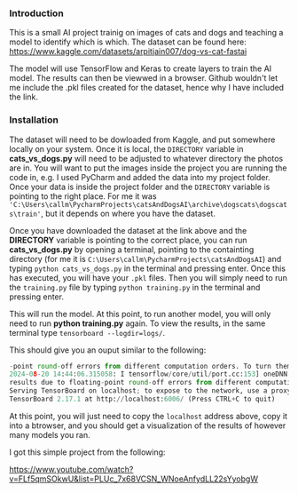 ### **Introduction**

This is a small AI project trainig on images of cats and dogs and teaching a model to identify which is which. The dataset can be found here:
https://www.kaggle.com/datasets/arpitjain007/dog-vs-cat-fastai

The model will use TensorFlow and Keras to create layers to train the AI model. The results can then be viewwed in a browser.
Github wouldn't let me include the .pkl files created for the dataset, hence why I have included the link.

### **Installation**
The dataset will need to be dowloaded from Kaggle, and put somewhere locally on your system. 
Once it is local, the ```DIRECTORY``` variable in **__cats_vs_dogs.py__** will need to be adjusted to whatever directory the photos are in.
You will want to put the images inside the project you are running the code in, e.g. I used PyCharm and 
added the data into my project folder. Once your data is inside the project folder and the ```DIRECTORY``` variable
is pointing to the right place. For me it was
```'C:\Users\callm\PycharmProjects\catsAndDogsAI\archive\dogscats\dogscats\train'```, but it depends on where you have the dataset.

Once you have downloaded the dataset at the link above and the **DIRECTORY** variable is pointing to the correct place, you can run
**__cats_vs_dogs.py__** by opening a terminal, pointing to the containting directory 
(for me it is ```C:\Users\callm\PycharmProjects\catsAndDogsAI```) and typing ```python cats_vs_dogs.py``` in the terminal and pressing enter.
Once this has executed, you will have your ```.pkl``` files. Then you will simply need to run the ```training.py``` file by typing ```python training.py```
in the terminal and pressing enter. 

This will run the model. At this point, to run another model, you will only need to run **python training.py** again. To view the results, 
in the same terminal type ```tensorboard --logdir=logs/```.

This should give you an ouput similar to the following:
```python
-point round-off errors from different computation orders. To turn them off, set the environment variable `TF_ENABLE_ONEDNN_OPTS=0`.
2024-08-20 14:44:06.315058: I tensorflow/core/util/port.cc:153] oneDNN custom operations are on. You may see slightly different numerical
results due to floating-point round-off errors from different computation orders. To turn them off, set the environment variable `TF_ENABLE_ONEDNN_OPTS=0`.
Serving TensorBoard on localhost; to expose to the network, use a proxy or pass --bind_all
TensorBoard 2.17.1 at http://localhost:6006/ (Press CTRL+C to quit)
```

At this point, you will just need to copy the ```localhost``` address above, copy it into a btrowser, and you should get a visualization of the 
results of however many models you ran.

I got this simple project from the following:

https://www.youtube.com/watch?v=FLf5qmSOkwU&list=PLUc_7x68VCSN_WNoeAnfydLL22sYyobgW

